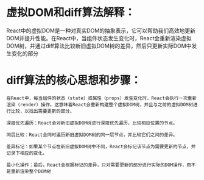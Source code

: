 # 虚拟DOM和diff算法解释：
React中的虚拟DOM是一种对真实DOM的抽象表示，它可以帮助我们高效地更新DOM并提升性能。在React中，当组件状态发生变化时，React会重新渲染虚拟DOM树，并通过diff算法比较新旧虚拟DOM树的差异，然后只更新实际DOM中发生变化的部分


# diff算法的核心思想和步骤：
```
在React中，每当组件的状态（state）或属性（props）发生变化时，React会执行一次重新渲染（render）操作。这意味着React会重新构建整个虚拟DOM树，并且与之前的虚拟DOM树进行比较，以找出需要更新的部分。

深度优先遍历：React会对新旧虚拟DOM树进行深度优先遍历，比较相应位置的节点。

同层比较：React会同时遍历新旧虚拟DOM树的同一层节点，并比较它们之间的差异。

差异标记：如果某个节点在新旧虚拟DOM树中不同，React会标记该节点为需要更新的节点，并记录下相应的变化。

最小化操作：最后，React会根据标记的差异，只对需要更新的部分进行实际的DOM操作，而不是重新渲染整个DOM树
```